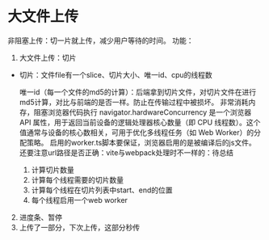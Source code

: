 # 大文件上传

非阻塞上传：切一片就上传，减少用户等待的时间。
功能：

1. 大文件上传：切片

- 切片：文件file有一个slice、切片大小、唯一id、cpu的线程数

  唯一id（每一个文件的md5的计算）：后端拿到切片文件，对切片文件在进行md5计算，对比与前端的是否一样。防止在传输过程中被损坏。
  非常消耗内存，阻塞浏览器代码执行
  navigator.hardwareConcurrency 是一个浏览器 API 属性，用于返回当前设备的逻辑处理器核心数量（即 CPU 线程数）。这个值通常与设备的核心数相关，可用于优化多线程任务（如 Web Worker）的分配策略。
  启用的worker.ts脚本要保证，浏览器启用的是被编译后的js文件。还要注意url路径是否正确：vite与webpack处理时不一样的：待总结
  1. 计算切片数量
  2. 计算每个线程需要的切片数量
  3. 计算每个线程在切片列表中start、end的位置
  4. 每个线程启用一个web worker

2. 进度条、暂停
3. 上传了一部分，下次上传，这部分秒传
